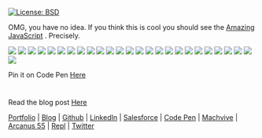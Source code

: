 [![License: BSD](https://badgen.net/badge/license/BSD/orange)](https://opensource.org/licenses/BSD-3-Clause)

OMG, you have no idea. If you think this is cool you should see the [Amazing JavaScript](https://neodigm.github.io/vivid_vector_alphabet/) . Precisely.

![](https://neodigm.github.io/vivid_vector_alphabet/vva.svg)
![](https://neodigm.github.io/vivid_vector_alphabet/vvb.svg)
![](https://neodigm.github.io/vivid_vector_alphabet/vvc.svg)
![](https://neodigm.github.io/vivid_vector_alphabet/vvd.svg)
![](https://neodigm.github.io/vivid_vector_alphabet/vve.svg)
![](https://neodigm.github.io/vivid_vector_alphabet/vvf.svg)
![](https://neodigm.github.io/vivid_vector_alphabet/vvg.svg)
![](https://neodigm.github.io/vivid_vector_alphabet/vvh.svg)
![](https://neodigm.github.io/vivid_vector_alphabet/vvi.svg)
![](https://neodigm.github.io/vivid_vector_alphabet/vvj.svg)
![](https://neodigm.github.io/vivid_vector_alphabet/vvk.svg)
![](https://neodigm.github.io/vivid_vector_alphabet/vvl.svg)
![](https://neodigm.github.io/vivid_vector_alphabet/vvm.svg)
![](https://neodigm.github.io/vivid_vector_alphabet/vvn.svg)
![](https://neodigm.github.io/vivid_vector_alphabet/vvo.svg)
![](https://neodigm.github.io/vivid_vector_alphabet/vvp.svg)
![](https://neodigm.github.io/vivid_vector_alphabet/vvq.svg)
![](https://neodigm.github.io/vivid_vector_alphabet/vvr.svg)
![](https://neodigm.github.io/vivid_vector_alphabet/vvs.svg)
![](https://neodigm.github.io/vivid_vector_alphabet/vvt.svg)
![](https://neodigm.github.io/vivid_vector_alphabet/vvu.svg)
![](https://neodigm.github.io/vivid_vector_alphabet/vvv.svg)
![](https://neodigm.github.io/vivid_vector_alphabet/vvw.svg)
![](https://neodigm.github.io/vivid_vector_alphabet/vvx.svg)
![](https://neodigm.github.io/vivid_vector_alphabet/vvy.svg)
![](https://neodigm.github.io/vivid_vector_alphabet/vvz.svg)

Pin it on Code Pen [Here](https://codepen.io/neodigm24)
#
Read the blog post [Here](https://www.theScottKrause.com/neodigm-wasm-golang)

[Portfolio](https://www.theScottKrause.com) |
[Blog](https://www.theScottKrause.com/neodigm-wasm-golang) |
[Github](https://github.com/neodigm) |
[LinkedIn](https://www.linkedin.com/in/neodigm24/) |
[Salesforce](https://trailblazer.me/id/skrause) |
[Code Pen](https://codepen.io/neodigm24) |
[Machvive](https://machvive.com/) |
[Arcanus 55](https://www.arcanus55.com/) |
[Repl](https://repl.it/@neodigm) |
[Twitter](https://twitter.com/neodigm24)

